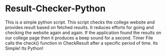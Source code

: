 # Result-Checker-Python

This is a simple python script. This script checks the college website and provides result based on fetched results. It reduces efforts for going and checking the website again and again. If the application found the results on our college page then it produces a beep sound for a second. Timer File calls the check() function in CheckResult after a specific period of time. Its Simple! Its Python!
